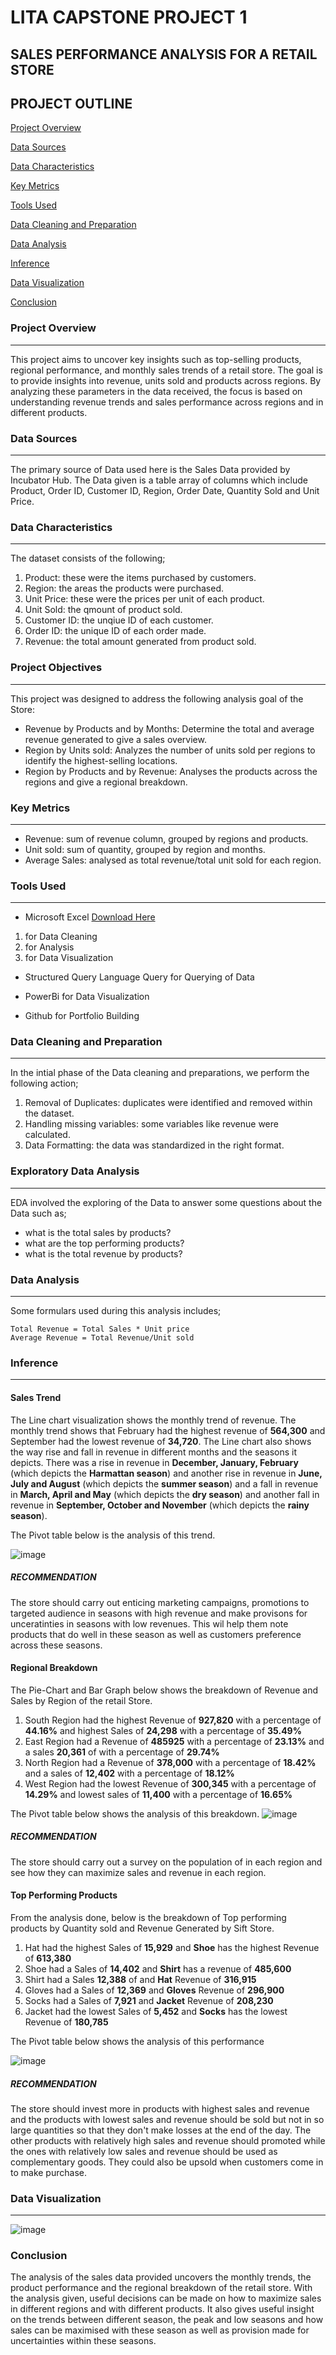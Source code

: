 # LITA CAPSTONE PROJECT 1

## SALES PERFORMANCE ANALYSIS FOR A RETAIL STORE


## PROJECT OUTLINE

[Project Overview](#project-overview)

[Data Sources](#data-sources)

[Data Characteristics](#data-characteristics)

[Key Metrics](#key-metrics)

[Tools Used](#tools-used)

[Data Cleaning and Preparation](#data-cleaning-and-preparation)

[Data Analysis](#data-analysis)

[Inference](#inference)

[Data Visualization](#data-visualization)

[Conclusion](#conclusion)

### Project Overview
---
This project aims to uncover key insights such as top-selling products, regional performance, and monthly sales trends of a retail store. The goal is to provide insights into revenue, units sold and products across regions. By analyzing these parameters in the data received, the focus is based on understanding revenue trends and sales performance across regions and in different products.

### Data Sources
---
The primary source of Data used here is the Sales Data provided by Incubator Hub. The Data given is a table array of columns which include Product, Order ID, Customer ID, Region, Order Date, Quantity Sold and Unit Price.

### Data Characteristics
---
The dataset consists of the following;
1. Product: these were the items purchased by customers.
2. Region: the areas the products were purchased.
3. Unit Price: these were the prices per unit of each product.
4. Unit Sold: the qmount of product sold.
5. Customer ID: the unqiue ID of each customer.
6. Order ID: the unique ID of each order made.
7. Revenue: the total amount generated from product sold.


### Project Objectives
---
This project was designed to address the following analysis goal of the Store:
- Revenue by Products and by Months: Determine the total and average revenue generated to give a sales overview.
- Region by Units sold: Analyzes the number of units sold per regions to identify the highest-selling locations.
- Region by Products and by Revenue: Analyses the products across the regions and give a regional breakdown.

### Key Metrics
---
- Revenue: sum of revenue column, grouped by regions and products.
- Unit sold: sum of quantity, grouped by region and months.
- Average Sales: analysed as total revenue/total unit sold for each region.

### Tools Used
---
- Microsoft Excel [Download Here](https://www.microsoftexcel.com)
 1. for Data Cleaning
 2. for Analysis
 3. for Data Visualization

- Structured Query Language Query for Querying of Data
  
- PowerBi for Data Visualization
  
- Github for Portfolio Building
  
 ### Data Cleaning and Preparation
  ---
  In the intial phase of the Data cleaning and preparations, we perform the following action;
  1. Removal of Duplicates: duplicates were identified and removed within the dataset.
  2. Handling missing variables: some variables like revenue were calculated.
  3. Data Formatting: the data was standardized in the right format.

### Exploratory Data Analysis
  ---
  EDA involved the exploring of the Data to answer some questions about the Data such as;
  - what is the total sales by products?
  - what are the top performing products?
  - what is the total revenue by products?
 
### Data Analysis
  ---
  Some formulars used during this analysis includes;

  ```
  Total Revenue = Total Sales * Unit price
  Average Revenue = Total Revenue/Unit sold
  ```


### Inference
---

#### Sales Trend
The Line chart visualization shows the monthly trend of revenue. The monthly trend shows that February had the highest revenue of **564,300** and September had the lowest revenue of **34,720**. The Line chart also shows the way rise and fall in revenue in different months and the seasons it depicts.
There was a rise in revenue in **December, January, February** (which depicts the **Harmattan season**) and another rise in revenue in **June, July and August** (which depicts the **summer season**) and a fall in revenue in **March, April and May** (which depicts the **dry season**) and another fall in revenue in **September, October and November** (which depicts the **rainy season**).

The Pivot table below is the analysis of this trend.

![image](https://github.com/user-attachments/assets/aa9fbbbb-e6e8-4f81-8dd4-4ee611e302d2)


##### RECOMMENDATION
The store should carry out enticing marketing campaigns, promotions to targeted audience in seasons with high revenue and make provisons for unceratinties in seasons with low revenues. This wil help them note products that do well in these season as well as customers preference across these seasons.



#### Regional Breakdown
The Pie-Chart and Bar Graph below shows the breakdown of Revenue and Sales by Region of the retail Store.
1. South Region had the highest Revenue of **927,820** with a percentage of **44.16%** and highest Sales of **24,298** with a percentage of **35.49%**
2. East Region had a Revenue of **485925** with a percentage of **23.13%** and a sales **20,361** of with a percentage of **29.74%**
3. North Region had a Revenue of **378,000** with a percentage of **18.42%** and a sales of **12,402** with a percentage of **18.12%**
4. West Region had the lowest Revenue of **300,345** with a percentage of **14.29%** and lowest sales of **11,400** with a percentage of **16.65%**

The Pivot table below shows the analysis of this breakdown.
![image](https://github.com/user-attachments/assets/1ebc9c0c-a8e2-4fcd-8dfe-1159aa8fe1f5)

##### RECOMMENDATION
The store should carry out a survey on the population of in each region and see how they can maximize sales and revenue in each region. 



#### Top Performing Products
From the analysis done, below is the breakdown of Top performing products by Quantity sold and Revenue Generated by Sift Store.
1. Hat had the highest Sales of **15,929** and **Shoe** has the highest Revenue of **613,380**
2. Shoe had a Sales of **14,402** and **Shirt** has a revenue of **485,600**
3. Shirt had a Sales **12,388** of and **Hat** Revenue of **316,915**
4. Gloves had a Sales of **12,369** and **Gloves** Revenue of **296,900**
5. Socks had a Sales of **7,921** and **Jacket** Revenue of **208,230**
6. Jacket had the lowest Sales of **5,452** and **Socks** has the lowest Revenue of **180,785**

The Pivot table below shows the analysis of this performance

![image](https://github.com/user-attachments/assets/7b21b486-5bba-464f-a69d-c67d9453ca49)


##### RECOMMENDATION
The store should invest more in products with highest sales and revenue and the products with lowest sales and revenue should be sold but not in so large quantities so that they don't make losses at the end of the day.
The other products with relatively high sales and revenue should promoted while the ones with relatively low sales and revenue should be used as complementary goods. They could also be upsold when customers come in to make purchase.





### Data Visualization
---
![image](https://github.com/user-attachments/assets/73173b5f-cbd2-45f2-8db9-0f84ea926b3a)





### Conclusion
The analysis of the sales data provided uncovers the monthly trends, the product performance and the regional breakdown of the retail store.
With the analysis given, useful decisions can be made on how to maximize sales in different regions and with different products. It also gives useful insight on the trends between different season, the peak and low seasons and how sales can be maximised with these season as well as provision made for uncertainties within these seasons.
